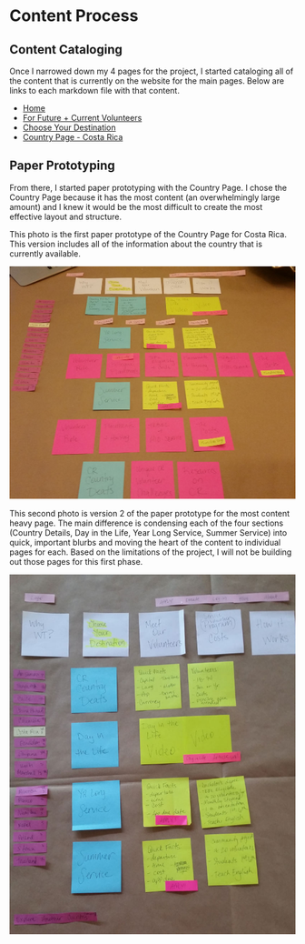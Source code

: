 # Content Process

## Content Cataloging

Once I narrowed down my 4 pages for the project, I started cataloging all of the content that is currently on the website for the main pages. Below are links to each markdown file with that content.

* [Home](https://github.com/cczapski/tiy_assignments/blob/master/final_project/content/content_home.md)
* [For Future + Current Volunteers](https://github.com/cczapski/tiy_assignments/blob/master/final_project/content/content_volunteers.md)
* [Choose Your Destination](https://github.com/cczapski/tiy_assignments/blob/master/final_project/content/content_destinations.md)
* [Country Page - Costa Rica](https://github.com/cczapski/tiy_assignments/blob/master/final_project/content/content_country_page.md)

## Paper Prototyping

From there, I started paper prototyping with the Country Page. I chose the Country Page because it has the most content (an overwhelmingly large amount) and I knew it would be the most difficult to create the most effective layout and structure. 

This photo is the first paper prototype of the Country Page for Costa Rica. This version includes all of the information about the country that is currently available. 

![Paper Prototype V.1 of Country Page - Costa Rica](images/paper_prototype_country_page_1.jpg)

This second photo is version 2 of the paper prototype for the most content heavy page. The main difference is condensing each of the four sections (Country Details, Day in the Life, Year Long Service, Summer Service) into quick, important blurbs and moving the heart of the content to individual pages for each. Based on the limitations of the project, I will not be building out those pages for this first phase.

![Paper Prototype V.2 of Country Page - Costa Rica](images/paper_prototype_country_page_2.jpg)